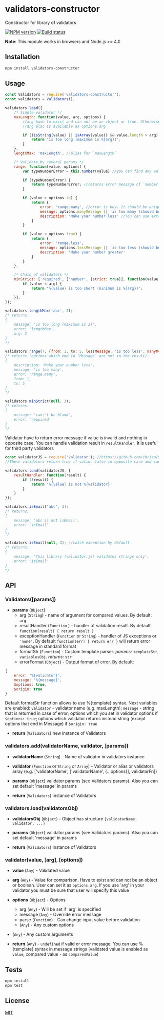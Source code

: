 # validators-constructor
Constructor for library of validators

[![NPM version](https://img.shields.io/npm/v/validators-constructor.svg)](https://npmjs.org/package/validators-constructor)
[![Build status](https://img.shields.io/travis/tamtakoe/validators-constructor.svg)](https://travis-ci.org/tamtakoe/validators-constructor)

**Note:** This module works in browsers and Node.js >= 4.0

## Installation

```sh
npm install validators-constructor
```

## Usage

```js
const Validators = require('validators-constructor');
const validators = Validators();

validators.load({
    /* Simple validator */
    maxLength: function(value, arg, options) {
        //arg have to exist and can not be an object or true. Otherwise it will be options
        //arg also is available as options.arg

        if ((isString(value) || isArray(value)) && value.length > arg) {
            return 'is too long (maximum is %{arg})';
        }
    },
    lengthMax: 'maxLength', //alias for `maxLength`

    /* Validate by several params */
    range: function(value, options) {
        var typeNumberError = this.number(value) //you can find any validator in `this`

        if (typeNumberError) {
            return typeNumberError; //returns error message of `number` validator
        }

        if (value > options.to) {
            return {
                error: 'range.many', //error is key. It should be unique
                message: options.manyMessage || 'is too many (should be from %{from} to %{to})',
                description: 'Make your number less' //You can use extra fields
            }
        }

        if (value < options.from) {
            return {
                error: 'range.less',
                message: options.lessMessage || 'is too less (should be from %{from} to %{to})',
                description: 'Make your number greater'
            }
        }
    },

    /* Chain of validators */
    minStrict: ['required', ['number', {strict: true}], function(value, arg, opts) {
        if (value < arg) {
            return '%{value} is too short (minimum is %{arg})';
        }
    }],
});

validators.lengthMax('abc', 2);
/* returns:
{
    message: 'is too long (maximum is 2)',
    error: 'lengthMax',
    arg: 2
}
*/

validators.range(7, {from: 1, to: 5, lessMessage: 'is too less', manyMessage: 'is too many'});
/* returns (options which end in `Message` are not in the result):
{
    description: 'Make your number less',
    message: 'is too many',
    error: 'range.many',
    from: 1,
    to: 5
}
*/

validators.minStrict(null, 3);
/* returns:
{
    message: 'can\'t be blank',
    error: 'required'
}
*/
```

Validator have to return error message if value is invalid and nothing in opposite case.
You can handle validation result in `resultHandler`. It is useful for third party validators

```js
const validatorJS = require('validator'); //https://github.com/chriso/validator.js
//These validators return true if valid, false in opposite case and can throw exception

validators.load(validatorJS, {
    resultHandler: function(result) {
        if (!result) {
            return '%{value} is not %{validator}'
        }
    }
});

validators.isEmail('abc', 3);
/* returns:
{
    message: 'abc is not isEmail',
    error: 'isEmail'
}
*/

validators.isEmail(null, 3); //catch exception by default
/* returns:
{
    message: 'This library (validator.js) validates strings only',
    error: 'isEmail'
}
*/
```

## API

### Validators([params])

- **params** (`Object`)
  * arg (`String`) - name of argument for compared values. By default: `arg`
  * resultHandler (`Function` ) - handler of validation result. By default `function(result) { return result }`
  * exceptionHandler (`Function` or `String`) - handler of JS exceptions or `'none'`. By default `function(err) { return err }` will return error message in standard format
  * formatStr (`Function`) - Custom template parser. *params:* `templateStr`, `variablesObj`. *returns:* `str`
  * errorFormat (`Object`) - Output format of error. By default:
```js
{
    error: '%{validator}',
    message: '%{message}',
    $options: true,
    $origin: true
}
```
Default formatStr function allows to use %{template} syntax. Next variables are enabled:
`validator` - validator name (e.g. maxLength);
`message` - string that is returned in case of error;
options which you set in validator options if `$options: true`;
options which validator returns instead string (except options that end in Message) if `$origin: true`


- **return** (`Validators`) new instance of Validators


### validators.add(validatorName, validator, [params])

- **validatorName** (`String`) - Name of validator in validators instance

- **validator** (`Function` or `String` or `Array`) - Validator or alias or validators array
                                                      (e.g. ['validatorName', ['validatorName', {...options}], validatorFn])

- **params** (`Object`) validator params (see Validators params). Also you can set default 'message' in params

- **return** (`Validators`) instance of Validators



### validators.load(validatorsObj)

- **validatorsObj** (`Object`) - Object has structure `{validatorName: validator, ...}`

- **params** (`Object`) validator params (see Validators params). Also you can set default 'message' in params

- **return** (`Validators`) instance of Validators



### validator(value, [arg], [options])

- **value** (`Any`) - Validated value

- **arg** (`Any`) - Value for comparison. Have to exist and can not be an object or boolean.
                    User can set it as `options.arg`.
                    If you use 'arg' in your validator you must be sure that user will specify this value

- **options** (`Object`) - Options
  * arg (`Any`) - Will be set if 'arg' is specified
  * message (`Any`) - Override error message
  * parse (`Function`) - Can change input value before validation
  * (`Any`) - Any custom options

- (`Any`) - Any custom arguments

- **return** (`Any`) - `undefined` if valid or error message. You can use %{template} syntax in message strings (validated value is enabled as `value`, compared value - as `comparedValue`)


## Tests

```sh
npm install
npm test
```

## License

[MIT](LICENSE)
